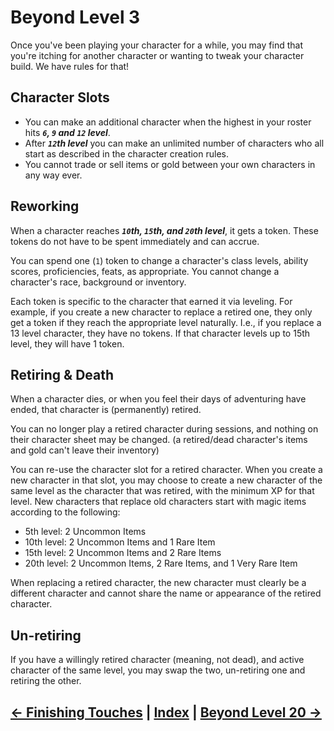 # Beyond Level 3
Once you've been playing your character for a while, you may find that you're itching for another character or wanting to tweak your character build. We have rules for that!

## Character Slots

* You can make an additional character when the highest in your roster hits ***`6`, `9` and `12` level***. 
* After ***`12`th level*** you can make an unlimited number of characters who all start as described in the character creation rules.
* You cannot trade or sell items or gold between your own characters in any way ever.

## Reworking

When a character reaches ***`10`th, `15`th, and `20`th level***, it gets a token. These tokens do not have to be spent immediately and can accrue.

You can spend one (`1`) token to change a character's class levels, ability scores, proficiencies, feats, as appropriate. 
You cannot change a character's race, background or inventory.

Each token is specific to the character that earned it via leveling. For example, if you create a new character to replace a retired one, they only get a token if they reach the appropriate level naturally. I.e., if you replace a 13 level character, they have no tokens. If that character levels up to 15th level, they will have 1 token.

## Retiring & Death

When a character dies, or when you feel their days of adventuring have ended, that character is (permanently) retired.

You can no longer play a retired character during sessions, and nothing on their character sheet may be changed. (a retired/dead character's items and gold can't leave their inventory)

You can re-use the character slot for a retired character. When you create a new character in that slot, you may choose to create a new character of the same level as the character that was retired, with the minimum XP for that level. New characters that replace old characters start with magic items according to the following:
* 5th level: 2 Uncommon Items
* 10th level: 2 Uncommon Items and 1 Rare Item
* 15th level: 2 Uncommon Items and 2 Rare Items
* 20th level: 2 Uncommon Items, 2 Rare Items, and 1 Very Rare Item

When replacing a retired character, the new character must clearly be a different character and cannot share the name or appearance of the retired character.

## Un-retiring

If you have a willingly retired character (meaning, not dead), and active character of the same level, you may swap the two, un-retiring one and retiring the other.

## [← Finishing Touches](3_finishing_touches.md) | [Index](0_creation_guide.md) | [Beyond Level 20 →](5_prestige_leveling.md)
